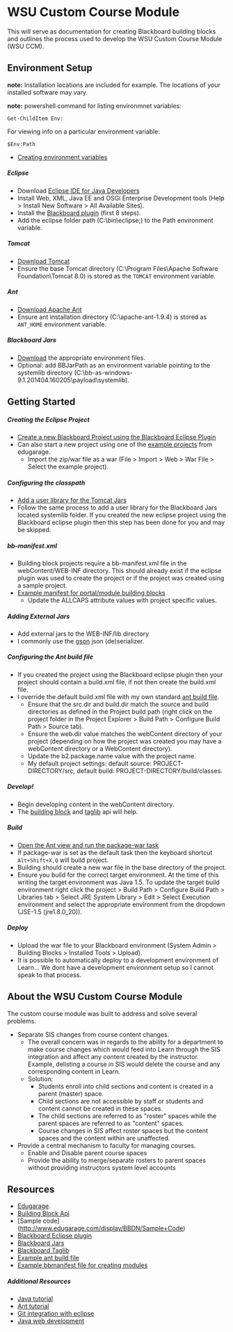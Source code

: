 # WSU Custom Course Module

This will serve as documentation for creating Blackboard building blocks and outlines the process used to develop the WSU Custom Course Module (WSU CCM).    

## Environment Setup

__note:__ Installation locations are included for example. The locations of your installed software may vary.

__note:__ powershell command for listing environmnet variables:

```
Get-ChildItem Env:
```

For viewing info on a particular environment variable:

```
$Env:Path
```

- [Creating environment variables](http://www.computerhope.com/issues/ch000549.htm)

##### Eclipse
- Download [Eclipse IDE for Java Developers](https://www.eclipse.org/downloads/packages/eclipse-ide-java-developers/lunasr1a)
- Install Web, XML, Java EE and OSGi Enterprise Development tools (Help > Install New Software > All Available Sites).
- Install the [Blackboard plugin](http://www.edugarage.com/display/BBDN/Building+Blocks+Eclipse+Plugin) (first 8 steps).
- Add the eclipse folder path (C:\bin\eclipse\;) to the Path environment variable.

##### Tomcat
- [Download Tomcat](http://tomcat.apache.org/)
- Ensure the base Tomcat directory (C:\Program Files\Apache Software Foundation\Tomcat 8.0) is stored as the `TOMCAT` environment variable.

##### Ant
- [Download Apache Ant](http://ant.apache.org/)
- Ensure ant installation directory (C:\apache-ant-1.9.4) is stored as `ANT_HOME` environment variable.

##### Blackboard Jars
- [Download](https://behind.blackboard.com/downloads/details.aspx?d=1691) the appropriate environment files. 
- Optional: add BBJarPath as an environment variable pointing to the systemlib directory (C:\bb-as-windows-9.1.201404.160205\payload\systemlib).

## Getting Started

##### Creating the Eclipse Project

- [Create a new Blackboard Project using the Blackboard Eclipse Plugin](http://www.edugarage.com/display/BBDN/Building+Blocks+Eclipse+Plugin)
- Can also start a new project using one of the [example projects](http://www.edugarage.com/display/BBDN/Sample+Code) from edugarage.
  - Import the zip/war file as a war (File > Import > Web > War File > Select the example project).

##### Configuring the classpath

- [Add a user library for the Tomcat Jars](http://www.avajava.com/tutorials/lessons/how-do-i-create-an-eclipse-user-library-for-the-tomcat-jar-files.html)
- Follow the same process to add a user library for the Blackboard Jars located systemlib folder. If you created the new eclipse project using the Blackboard eclipse plugin then this step has been done for you and may be skipped.  

##### bb-manifest.xml

- Building block projects require a bb-manifest.xml file in the webContent/WEB-INF directory. This should already exist if the eclipse plugin was used to create the project or if the project was created using a sample project. 
- [Example manifest for portal/module building blocks](https://gist.github.com/dworthen/ed90794cbd752f338823)
  - Update the ALLCAPS attribute values with project specific values.

##### Adding External Jars

- Add external jars to the WEB-INF/lib directory
- I commonly use the [gson](https://code.google.com/p/google-gson/) json (de)serializer.

##### Configuring the Ant build file

- If you created the project using the Blackboard eclipse plugin then your project should contain a build.xml file, if not then create the build.xml file. 
- I override the default build.xml file with my own standard [ant build file](https://gist.github.com/dworthen/a7c04ce0af6a9c725874).
  - Ensure that the src.dir and build.dir match the source and build directories as defined in the Project build path (right click on the project folder in the Project Explorer > Build Path > Configure Build Path > Source tab).
  - Ensure the web.dir value matches the webContent directory of your project (depending on how the project was created you may have a webContent directory or a WebContent directory).
  - Update the b2.package.name value with the project name.
  - My default project settings: default source: PROJECT-DIRECTORY/src, default build: PROJECT-DIRECTORY/build/classes.
  
##### Develop!

- Begin developing content in the webContent directory.
- The [building block](https://help.blackboard.com/en-us/Learn/9.1_2014_04/Administrator/130_Building_Blocks/020_Developing_Building_Blocks/000_Building_Blocks_API_and_Web_Services_Specifications_and_Changes) and [taglib](http://library.blackboard.com/ref/b9696cc1-1d49-45f3-b8af-ce709f71b915/bbNG/tld-summary.html) api will help.

##### Build

- [Open the Ant view and run the package-war task](http://www.tutorialspoint.com/ant/ant_eclipse_integration.htm)
- If package-war is set as the default task then the keyboard shortcut `Alt+Shift+X,Q` will build project.
- Building should create a new war file in the base directory of the project. 
- Ensure you build for the correct target environment. At the time of this writing the target environment was Java 1.5. To update the target build environment right click the project > Build Path > Configure Build Path > Libraries tab > Select JRE System Library > Edit > Select Execution environment and select the appropriate environment from the dropdown (JSE-1.5 (jre1.8.0_20)).

##### Deploy

- Upload the war file to your Blackboard environment (System Admin > Building Blocks > Installed Tools > Upload).
- It is possible to automatically deploy to a development environment of Learn... We dont have a development environment setup so I cannot speak to that process.

## About the WSU Custom Course Module

The custom course module was built to address and solve several problems. 

- Separate SIS changes from course content changes. 
  - The overall concern was in regards to the ability for a department to make course changes which would feed into Learn through the SIS integration and affect any content created by the instructor. Example, delisting a course in SIS would delete the course and any corresponding content in Learn.    
  - Solution:
    - Students enroll into child sections and content is created in a parent (master) space.
    - Child sections are not accessible by staff or students and content cannot be created in these spaces.
    - The child sections are referred to as "roster" spaces while the parent spaces are referred to as "content" spaces.
    - Course changes in SIS affect roster spaces but the content spaces and the content within are unaffected. 
- Provide a central mechanism to faculty for managing courses.
  - Enable and Disable parent course spaces
  - Provide the ability to merge/separate rosters to parent spaces without providing instructors system level accounts

## Resources

- [Edugarage](http://www.edugarage.com/display/BBDN/Building+Blocks).
- [Building Block Api](https://help.blackboard.com/en-us/Learn/9.1_2014_04/Administrator/130_Building_Blocks/020_Developing_Building_Blocks/000_Building_Blocks_API_and_Web_Services_Specifications_and_Changes)
- [Sample code] (http://www.edugarage.com/display/BBDN/Sample+Code)
- [Blackboard Eclipse plugin](http://www.edugarage.com/display/BBDN/Building+Blocks+Eclipse+Plugin)
- [Blackboard Jars](https://behind.blackboard.com/downloads/details.aspx?d=1691)
- [Blackboard Taglib](http://library.blackboard.com/ref/b9696cc1-1d49-45f3-b8af-ce709f71b915/bbNG/tld-summary.html)
- [Example ant build file](https://gist.github.com/dworthen/a7c04ce0af6a9c725874)
- [Example bbmanifest file for creating modules](https://gist.github.com/dworthen/ed90794cbd752f338823)

##### Additional Resources

- [Java tutorial](http://www.tutorialspoint.com/java/)
- [Ant tutorial](http://www.tutorialspoint.com/ant/)
- [Git integration with eclipse](http://www.vogella.com/tutorials/EclipseGit/article.html)
- [Java web development](http://www.vogella.com/tutorials/EclipseWTP/article.html)
